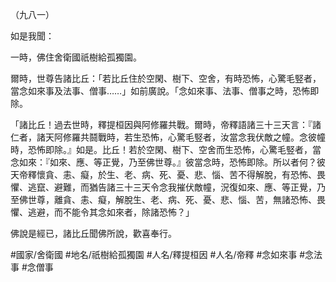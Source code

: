 （九八一）

如是我聞：

一時，佛住舍衛國祇樹給孤獨園。

爾時，世尊告諸比丘：「若比丘住於空閑、樹下、空舍，有時恐怖，心驚毛竪者，當念如來事及法事、僧事……」如前廣說。「念如來事、法事、僧事之時，恐怖即除。

「諸比丘！過去世時，釋提桓因與阿修羅共戰。爾時，帝釋語諸三十三天言：『諸仁者，諸天阿修羅共鬪戰時，若生恐怖，心驚毛竪者，汝當念我伏敵之幢。念彼幢時，恐怖即除。』如是。比丘！若於空閑、樹下、空舍而生恐怖，心驚毛竪者，當念如來：『如來、應、等正覺，乃至佛世尊。』彼當念時，恐怖即除。所以者何？彼天帝釋懷貪、恚、癡，於生、老、病、死、憂、悲、惱、苦不得解脫，有恐怖、畏懼、逃竄、避難，而猶告諸三十三天令念我摧伏敵幢，況復如來、應、等正覺，乃至佛世尊，離貪、恚、癡，解脫生、老、病、死、憂、悲、惱、苦，無諸恐怖、畏懼、逃避，而不能令其念如來者，除諸恐怖？」

佛說是經已，諸比丘聞佛所說，歡喜奉行。

#國家/舍衛國
#地名/祇樹給孤獨園
#人名/釋提桓因
#人名/帝釋
#念如來事
#念法事
#念僧事
